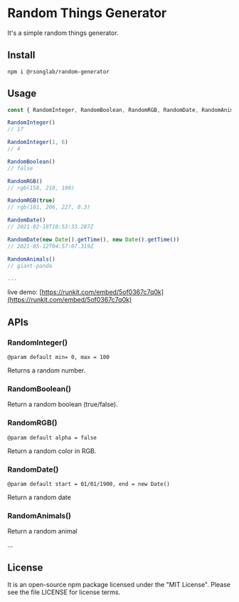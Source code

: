 # Random Things Generator

It's a simple random things generator.

## Install

```shell
npm i @rsonglab/random-generator
```

## Usage

```js
const { RandomInteger, RandomBoolean, RandomRGB, RandomDate, RandomAnimals } = require("@rsonglab/random-generator")

RandomInteger()
// 17

RandomInteger(1, 6)
// 4

RandomBoolean()
// false

RandomRGB()
// rgb(158, 218, 190)

RandomRGB(true)
// rgb(181, 206, 227, 0.3)

RandomDate()
// 2021-02-18T10:53:33.287Z

RandomDate(new Date().getTime(), new Date().getTime())
// 2021-05-12T04:57:07.319Z

RandomAnimals()
// giant-panda

...
```

live demo: [https://runkit.com/embed/5of0367c7q0k](https://runkit.com/embed/5of0367c7q0k)

## APIs

### RandomInteger()

`
@param default min= 0, max = 100
`

Returns a random number.

### RandomBoolean()

Return a random boolean (true/false).

### RandomRGB()

`
@param default alpha = false
`

Return a random color in RGB.

### RandomDate()

`
@param default start = 01/01/1900, end = new Date()
`

Return a random date

### RandomAnimals()

Return a random animal

...

## License

It is an open-source npm package licensed under the "MIT License". Please see the file LICENSE for license terms.
